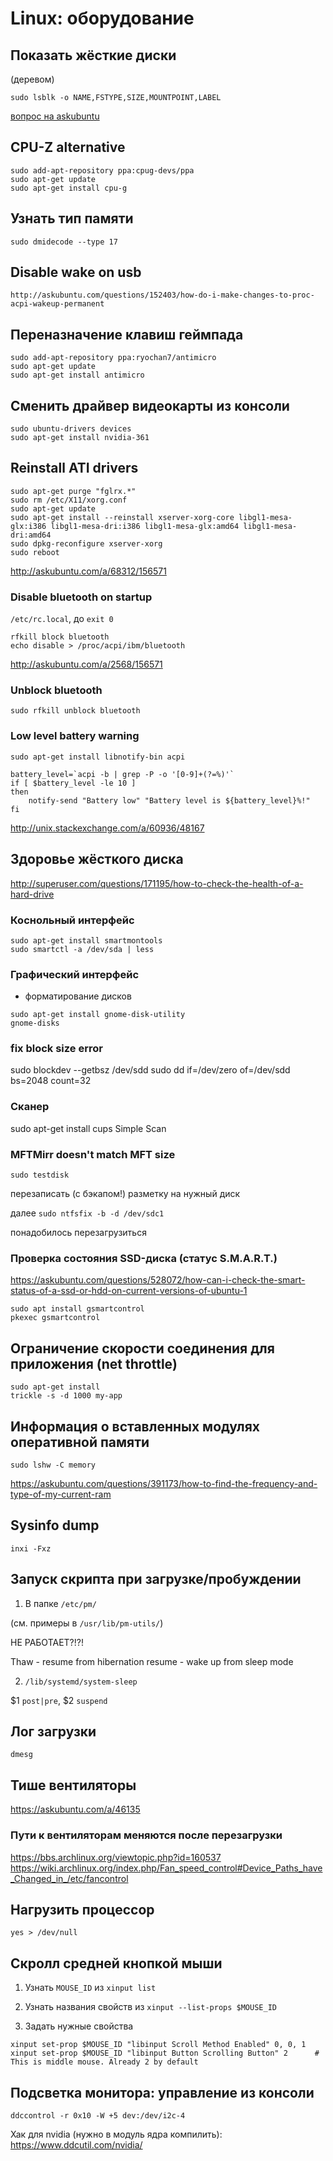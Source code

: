 # Linux: оборудование

## Показать жёсткие диски

(деревом)

`sudo lsblk -o NAME,FSTYPE,SIZE,MOUNTPOINT,LABEL`

[вопрос на askubuntu](http://askubuntu.com/questions/182446/how-do-i-view-all-available-hdds-partitions)

## CPU-Z alternative

```
sudo add-apt-repository ppa:cpug-devs/ppa
sudo apt-get update
sudo apt-get install cpu-g
```

## Узнать тип памяти

`sudo dmidecode --type 17`

## Disable wake on usb

	http://askubuntu.com/questions/152403/how-do-i-make-changes-to-proc-acpi-wakeup-permanent

## Переназначение клавиш геймпада

```
sudo add-apt-repository ppa:ryochan7/antimicro
sudo apt-get update
sudo apt-get install antimicro
```

## Сменить драйвер видеокарты из консоли

```
sudo ubuntu-drivers devices
sudo apt-get install nvidia-361
```

## Reinstall ATI drivers

```
sudo apt-get purge "fglrx.*"
sudo rm /etc/X11/xorg.conf
sudo apt-get update
sudo apt-get install --reinstall xserver-xorg-core libgl1-mesa-glx:i386 libgl1-mesa-dri:i386 libgl1-mesa-glx:amd64 libgl1-mesa-dri:amd64
sudo dpkg-reconfigure xserver-xorg
sudo reboot
```

http://askubuntu.com/a/68312/156571

### Disable bluetooth on startup

`/etc/rc.local`, до `exit 0`

```
rfkill block bluetooth
echo disable > /proc/acpi/ibm/bluetooth
```

http://askubuntu.com/a/2568/156571

### Unblock bluetooth

`sudo rfkill unblock bluetooth`

### Low level battery warning

`sudo apt-get install libnotify-bin acpi`


```
battery_level=`acpi -b | grep -P -o '[0-9]+(?=%)'`
if [ $battery_level -le 10 ]
then
    notify-send "Battery low" "Battery level is ${battery_level}%!"
fi
```

http://unix.stackexchange.com/a/60936/48167

## Здоровье жёсткого диска

http://superuser.com/questions/171195/how-to-check-the-health-of-a-hard-drive

### Коснольный интерфейс

```
sudo apt-get install smartmontools
sudo smartctl -a /dev/sda | less
```

### Графический интерфейс

+ форматирование дисков

```
sudo apt-get install gnome-disk-utility
gnome-disks
```

### fix block size error

sudo blockdev --getbsz /dev/sdd
sudo dd if=/dev/zero of=/dev/sdd bs=2048 count=32

### Сканер

sudo apt-get install cups
Simple Scan

### MFTMirr doesn't match MFT size

`sudo testdisk`

перезаписать (с бэкапом!) разметку на нужный диск

далее `sudo ntfsfix -b -d /dev/sdc1`

понадобилось перезагрузиться

### Проверка состояния SSD-диска (статус S.M.A.R.T.)

https://askubuntu.com/questions/528072/how-can-i-check-the-smart-status-of-a-ssd-or-hdd-on-current-versions-of-ubuntu-1

```
sudo apt install gsmartcontrol
pkexec gsmartcontrol
```


## Ограничение скорости соединения для приложения (net throttle)

```
sudo apt-get install
trickle -s -d 1000 my-app
```

## Информация о вставленных модулях оперативной памяти

`sudo lshw -C memory`

https://askubuntu.com/questions/391173/how-to-find-the-frequency-and-type-of-my-current-ram

## Sysinfo dump

`inxi -Fxz`

## Запуск скрипта при загрузке/пробуждении

1) В папке `/etc/pm/`

(см. примеры в `/usr/lib/pm-utils/`)

НЕ РАБОТАЕТ?!?!

Thaw - resume from hibernation
resume - wake up from sleep mode

2) `/lib/systemd/system-sleep`

$1 `post|pre`, $2 `suspend`


## Лог загрузки

`dmesg`

## Тише вентиляторы

https://askubuntu.com/a/46135

### Пути к вентиляторам меняются после перезагрузки

https://bbs.archlinux.org/viewtopic.php?id=160537
https://wiki.archlinux.org/index.php/Fan_speed_control#Device_Paths_have_Changed_in_/etc/fancontrol

## Нагрузить процессор

`yes > /dev/null`

## Скролл средней кнопкой мыши

1) Узнать `MOUSE_ID` из `xinput list`

2) Узнать названия свойств из `xinput --list-props $MOUSE_ID`

3) Задать нужные свойства

```
xinput set-prop $MOUSE_ID "libinput Scroll Method Enabled" 0, 0, 1
xinput set-prop $MOUSE_ID "libinput Button Scrolling Button" 2      # This is middle mouse. Already 2 by default

```

## Подсветка монитора: управление из консоли

`ddccontrol -r 0x10 -W +5 dev:/dev/i2c-4`

Хак для nvidia (нужно в модуль ядра компилить):
 https://www.ddcutil.com/nvidia/